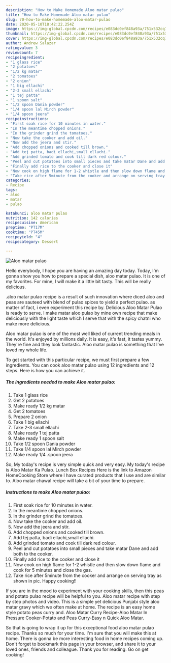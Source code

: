 ```yaml
---
description: "How to Make Homemade Aloo matar pulao"
title: "How to Make Homemade Aloo matar pulao"
slug: 70-how-to-make-homemade-aloo-matar-pulao
date: 2020-05-10T18:42:22.254Z
image: https://img-global.cpcdn.com/recipes/e083dc0ef848a93a/751x532cq70/aloo-matar-pulao-recipe-main-photo.jpg
thumbnail: https://img-global.cpcdn.com/recipes/e083dc0ef848a93a/751x532cq70/aloo-matar-pulao-recipe-main-photo.jpg
cover: https://img-global.cpcdn.com/recipes/e083dc0ef848a93a/751x532cq70/aloo-matar-pulao-recipe-main-photo.jpg
author: Andrew Salazar
ratingvalue: 3
reviewcount: 7
recipeingredient:
- "1 glass rice"
- "2 potatoes"
- "1/2 kg matar"
- "2 tomatoes"
- "2 onion"
- "1 big ellachi"
- "2-3 small ellachi"
- "1 tej patta"
- "1 spoon salt"
- "1/2 spoon Dania powder"
- "1/4 spoon lal Mirch powder"
- "1/4 spoon jeera"
recipeinstructions:
- "First soak rice for 10 minutes in water."
- "In the meantime chopped onions."
- "In the grinder grind the tomatoes."
- "Now take the cooker and add oil."
- "Now add the jeera and stir."
- "Add chopped onions and cooked till brown."
- "Add tej patta, badi ellachi,small ellachi."
- "Add grinded tomato and cook till dark red colour."
- "Peel and cut potatoes into small pieces and take matar Dane and add both to the cooker."
- "Finally add rice to the cooker and close it"
- "Now cook on high flame for 1-2 whistle and then slow down flame and cook for 5 minutes and close the gas."
- "Take rice after 5minute from the cooker and arrange on serving tray as shown in pic. Happy cooking!!"
categories:
- Recipe
tags:
- aloo
- matar
- pulao

katakunci: aloo matar pulao 
nutrition: 142 calories
recipecuisine: American
preptime: "PT17M"
cooktime: "PT45M"
recipeyield: "4"
recipecategory: Dessert

---
```



![Aloo matar pulao](https://img-global.cpcdn.com/recipes/e083dc0ef848a93a/751x532cq70/aloo-matar-pulao-recipe-main-photo.jpg)

Hello everybody, I hope you are having an amazing day today. Today, I'm gonna show you how to prepare a special dish, aloo matar pulao. It is one of my favorites. For mine, I will make it a little bit tasty. This will be really delicious.

.aloo matar pulao recipe is a result of such innovation where diced aloo and peas are sauteed with blend of pulao spices to yield a perfect pulao. as matter of fact, i even experiment this recipe by. Delicious Aloo Matar Pulao is ready to serve. I make matar aloo pulao by mine own recipe that make deliciously with the light taste which I serve that with the spicy chatni who make more delicious.

Aloo matar pulao is one of the most well liked of current trending meals in the world. It's enjoyed by millions daily. It is easy, it's fast, it tastes yummy. They're fine and they look fantastic. Aloo matar pulao is something that I've loved my whole life.


To get started with this particular recipe, we must first prepare a few ingredients. You can cook aloo matar pulao using 12 ingredients and 12 steps. Here is how you can achieve it.

<!--inarticleads1-->

##### The ingredients needed to make Aloo matar pulao:

1. Take 1 glass rice
1. Get 2 potatoes
1. Make ready 1/2 kg matar
1. Get 2 tomatoes
1. Prepare 2 onion
1. Take 1 big ellachi
1. Take 2-3 small ellachi
1. Make ready 1 tej patta
1. Make ready 1 spoon salt
1. Take 1/2 spoon Dania powder
1. Take 1/4 spoon lal Mirch powder
1. Make ready 1/4 .spoon jeera


So, My today&#39;s recipe is very simple quick and very easy. My today&#39;s recipe is Aloo Matar Ka Pulao. Lunch Box Recipes Here is the link to Amazon HomeCooking Store where I have curated products that I use and are similar to. Aloo matar chawal recipe will take a bit of your time to prepare. 

<!--inarticleads2-->

##### Instructions to make Aloo matar pulao:

1. First soak rice for 10 minutes in water.
1. In the meantime chopped onions.
1. In the grinder grind the tomatoes.
1. Now take the cooker and add oil.
1. Now add the jeera and stir.
1. Add chopped onions and cooked till brown.
1. Add tej patta, badi ellachi,small ellachi.
1. Add grinded tomato and cook till dark red colour.
1. Peel and cut potatoes into small pieces and take matar Dane and add both to the cooker.
1. Finally add rice to the cooker and close it
1. Now cook on high flame for 1-2 whistle and then slow down flame and cook for 5 minutes and close the gas.
1. Take rice after 5minute from the cooker and arrange on serving tray as shown in pic. Happy cooking!!


If you are in the mood to experiment with your cooking skills, then this peas and potato pulao recipe will be helpful to you. Aloo matar recipe with step by step photos and video. This is a simple yet delicious Punjabi style aloo matar gravy which we often make at home. The recipe is an easy home style potato peas curry and. Aloo Matar Curry Recipe-Aloo Matar In Pressure Cooker-Potato and Peas Curry-Easy n Quick Aloo Matar. 

So that is going to wrap it up for this exceptional food aloo matar pulao recipe. Thanks so much for your time. I'm sure that you will make this at home. There is gonna be more interesting food in home recipes coming up. Don't forget to bookmark this page in your browser, and share it to your loved ones, friends and colleague. Thank you for reading. Go on get cooking!
